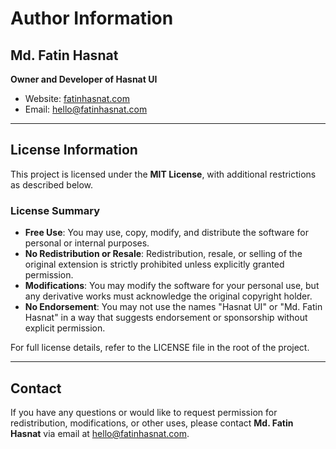 # Author Information

## Md. Fatin Hasnat

**Owner and Developer of Hasnat UI**

- Website: [fatinhasnat.com](https://fatinhasnat.com/)
- Email: [hello@fatinhasnat.com](mailto:hello@fatinhasnat.com)

---

## License Information

This project is licensed under the **MIT License**, with additional restrictions as described below. 

### License Summary

- **Free Use**: You may use, copy, modify, and distribute the software for personal or internal purposes.
- **No Redistribution or Resale**: Redistribution, resale, or selling of the original extension is strictly prohibited unless explicitly granted permission.
- **Modifications**: You may modify the software for your personal use, but any derivative works must acknowledge the original copyright holder.
- **No Endorsement**: You may not use the names "Hasnat UI" or "Md. Fatin Hasnat" in a way that suggests endorsement or sponsorship without explicit permission.

For full license details, refer to the LICENSE file in the root of the project.

---

## Contact

If you have any questions or would like to request permission for redistribution, modifications, or other uses, please contact **Md. Fatin Hasnat** via email at [hello@fatinhasnat.com](mailto:hello@fatinhasnat.com).